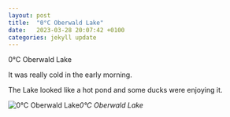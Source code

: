 ```yaml
---
layout: post
title:  "0°C Oberwald Lake"
date:   2023-03-28 20:07:42 +0100
categories: jekyll update
---
```


0°C Oberwald Lake 

It was really cold in the early morning.   

The Lake looked like a hot pond and some ducks were enjoying it.


![0°C Oberwald Lake](https://lh3.googleusercontent.com/pw/AMWts8AEzPT_FNyg1YPknyC6AUBNRnaw0cJlnBJG9ECgu-0SBahHtSVPkFdHeXtrMCpOk6lbUmlohbtiHZNeYrHjvd_wRIJCDdt9Rdx0KSipMVFOngb2CRg=w2400)*0°C Oberwald Lake*&nbsp;



[jekyll-docs]: https://jekyllrb.com/docs/home
[jekyll-gh]:   https://github.com/jekyll/jekyll
[jekyll-talk]: https://talk.jekyllrb.com/


